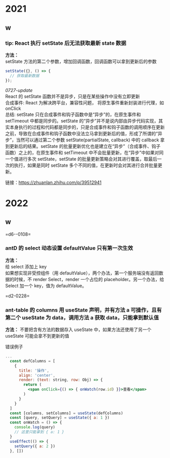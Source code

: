 # 2021

## w

### tip: React 执行 setState 后无法获取最新 state 数据

**方法：**  
setState 方法的第二个参数，增加回调函数，回调函数可以拿到更新后的参数

```javascript
setState({}, () => {
  // 获取最新数据
});
```

_0727-update_  
React 的 setState 函数并不是异步，只是在某些操作中没有立即更新  
合成事件: React 为解决跨平台，兼容性问题， 将原生事件重新封装进行代理，如 onClick  
总结: setState 只在合成事件和钩子函数中是“异步”的，在原生事件和 setTimeout 中都是同步的。setState 的“异步”并不是说内部由异步代码实现，其实本身执行的过程和代码都是同步的，只是合成事件和钩子函数的调用顺序在更新之前，导致在合成事件和钩子函数中没法立马拿到更新后的值，形成了所谓的“异步”，当然可以通过第二个参数 setState(partialState, callback) 中的 callback 拿到更新后的结果。setState 的批量更新优化也是建立在“异步”（合成事件、钩子函数）之上的，在原生事件和 setTimeout 中不会批量更新，在“异步”中如果对同一个值进行多次 setState，setState 的批量更新策略会对其进行覆盖，取最后一次的执行，如果是同时 setState 多个不同的值，在更新时会对其进行合并批量更新。

链接：<https://zhuanlan.zhihu.com/p/39512941>

# 2022

## w

=d6--0108=

### antD 的 select 动态设置 defaultValue 只有第一次生效

**方法：**  
给 select 添加上 key  
如果想实现非受控组件（用 defaultValue），两个办法，第一个服务端没有返回数据的时候，不 render Select，render 一个占位的 placeholder。另一个办法，给 Select 加一个 key，值为 defaultValue。

=d2-0228=

### ant-table 的 columns 用 useState 声明，并有方法 a 可操作，且有第二个 useState 为 data，调用方法 a 获取 data，只能拿到默认值

**方法：**
不要把含有方法的数据存入 useState 中，如果方法还使用了另一个 useState 可能会拿不到更新的值

错误例子

```jsx
...
  const defColumns = [
    {
      title: '操作',
      align: 'center',
      render: (text: string, row: Obj) => {
        return (
          <span onClick={() => { onWatch(row.id) }}>查看</span>
        )
      }
    }
  ]
  const [columns, setColumns] = useState(defColumns)
  const [query, setQuery] = useState({ a: 1 })
  const onWatch = () => {
    console.log(query)
    // 这里只能拿到 { a: 1 }
  }
  useEffect(() => {
    setQuery({ a: 2 })
  }, [])

```

